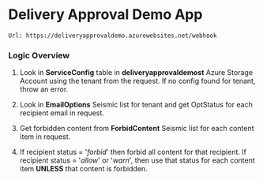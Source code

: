 # Delivery Approval Demo App

```text
Url: https://deliveryapprovaldemo.azurewebsites.net/webhook
```

### Logic Overview

1. Look in __ServiceConfig__ table in __deliveryapprovaldemost__ Azure Storage Account using the tenant from the request. If no config found for tenant, throw an error.

2. Look in __EmailOptions__ Seismic list for tenant and get OptStatus for each recipient email in request.

3. Get forbidden content from __ForbidContent__ Seismic list for each content item in request.

4. If recipient status = '_forbid_' then forbid all content for that recipient. If recipient status = '_allow_' or '_warn_', then use that status for each content item __UNLESS__ that content is forbidden.
